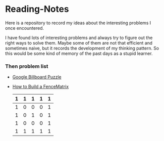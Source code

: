 # Reading-Notes
Here is a repository to record my ideas about the interesting problems I once encountered.

I have found lots of interesting problems and always try to figure out the right ways to solve them. Maybe some of them are not that efficient and sometimes naive, but it records the development of my thinking pattern. So this would be some kind of memory of the past days as a stupid learner.

### Then problem list

* [Google Billboard Puzzle](https://github.com/Arattheft-Yellow/Reading-Notes/blob/master/Google%20Billboard%20Puzzle.md)
* [How to Build a FenceMatrix](https://github.com/Arattheft-Yellow/Reading-Notes/blob/master/How%20to%20Build%20a%20FenceMatrix.md)

	1|1|1|1|1
	---|---|---|---|---
    1|0|0|0|1
    1|0|1|0|1
    1|0|0|0|1
    1|1|1|1|1
